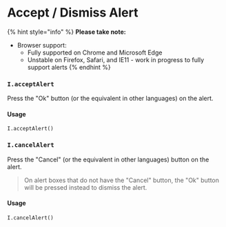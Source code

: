 # Accept / Dismiss Alert

{% hint style="info" %}
**Please take note:**

* Browser support:
  * Fully supported on Chrome and Microsoft Edge
  * Unstable on Firefox, Safari, and IE11 - work in progress to fully support alerts
{% endhint %}

### `I.acceptAlert` <a href="#iacceptalert" id="iacceptalert"></a>

Press the "Ok" button (or the equivalent in other languages) on the alert.

#### Usage <a href="#usage" id="usage"></a>

```
I.acceptAlert()
```

### `I.cancelAlert` <a href="#icancelalert" id="icancelalert"></a>

Press the "Cancel" (or the equivalent in other languages) button on the alert.

> On alert boxes that do not have the "Cancel" button, the "Ok" button will be pressed instead to dismiss the alert.

#### Usage <a href="#usage" id="usage"></a>

```
I.cancelAlert()
```
